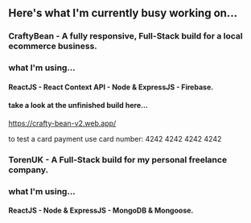 ## Here's what I'm currently busy working on... 

### CraftyBean - A fully responsive, Full-Stack build for a local ecommerce business.

### what I'm using...
#### ReactJS - React Context API - Node & ExpressJS - Firebase.

#### take a look at the unfinished build here...
https://crafty-bean-v2.web.app/

to test a card payment use card number: 4242 4242 4242 4242

### TorenUK - A Full-Stack build for my personal freelance company.

### what I'm using...
#### ReactJS - Node & ExpressJS - MongoDB & Mongoose. 
